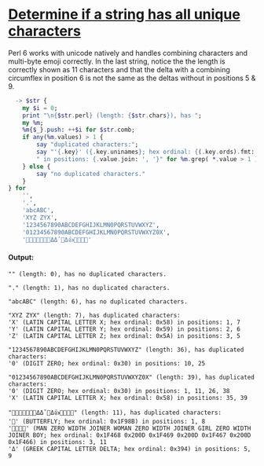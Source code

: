 [1]: https://rosettacode.org/wiki/Determine_if_a_string_has_all_unique_characters

# [Determine if a string has all unique characters][1]

Perl 6 works with unicode natively and handles combining characters and multi-byte emoji correctly. In the last string, notice the the length is correctly shown as 11 characters and that the delta with a combining circumflex in position 6 is not the same as the deltas without in positions 5 &amp; 9.

```raku
  -> $str {
    my $i = 0;
    print "\n{$str.perl} (length: {$str.chars}), has ";
    my %m;
    %m{$_}.push: ++$i for $str.comb;
    if any(%m.values) > 1 {
        say "duplicated characters:";
        say "'{.key}' ({.key.uninames}; hex ordinal: {(.key.ords).fmt: "0x%X"})" ~
        " in positions: {.value.join: ', '}" for %m.grep( *.value > 1 ).sort( *.value[0] );
    } else {
        say "no duplicated characters."
    }
} for
    '',
    '.',
    'abcABC',
    'XYZ ZYX',
    '1234567890ABCDEFGHIJKLMN0PQRSTUVWXYZ',
    '01234567890ABCDEFGHIJKLMN0PQRSTUVWXYZ0X',
    '🦋🙂👨‍👩‍👧‍👦🙄ΔΔ̂ 🦋Δ👍👨‍👩‍👧‍👦'
```

#### Output:
```
"" (length: 0), has no duplicated characters.

"." (length: 1), has no duplicated characters.

"abcABC" (length: 6), has no duplicated characters.

"XYZ ZYX" (length: 7), has duplicated characters:
'X' (LATIN CAPITAL LETTER X; hex ordinal: 0x58) in positions: 1, 7
'Y' (LATIN CAPITAL LETTER Y; hex ordinal: 0x59) in positions: 2, 6
'Z' (LATIN CAPITAL LETTER Z; hex ordinal: 0x5A) in positions: 3, 5

"1234567890ABCDEFGHIJKLMN0PQRSTUVWXYZ" (length: 36), has duplicated characters:
'0' (DIGIT ZERO; hex ordinal: 0x30) in positions: 10, 25

"01234567890ABCDEFGHIJKLMN0PQRSTUVWXYZ0X" (length: 39), has duplicated characters:
'0' (DIGIT ZERO; hex ordinal: 0x30) in positions: 1, 11, 26, 38
'X' (LATIN CAPITAL LETTER X; hex ordinal: 0x58) in positions: 35, 39

"🦋🙂👨‍👩‍👧‍👦🙄ΔΔ̂ 🦋Δ👍👨‍👩‍👧‍👦" (length: 11), has duplicated characters:
'🦋' (BUTTERFLY; hex ordinal: 0x1F98B) in positions: 1, 8
'👨‍👩‍👧‍👦' (MAN ZERO WIDTH JOINER WOMAN ZERO WIDTH JOINER GIRL ZERO WIDTH JOINER BOY; hex ordinal: 0x1F468 0x200D 0x1F469 0x200D 0x1F467 0x200D 0x1F466) in positions: 3, 11
'Δ' (GREEK CAPITAL LETTER DELTA; hex ordinal: 0x394) in positions: 5, 9
```

